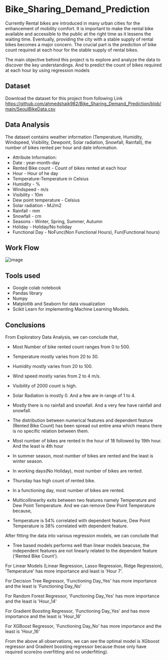 # Bike_Sharing_Demand_Prediction

Currently Rental bikes are introduced in many urban cities for the enhancement of mobility comfort. It is important to make the rental bike available and accessible to the public at the right time as it lessens the waiting time. Eventually, providing the city with a stable supply of rental bikes becomes a major concern. The crucial part is the prediction of bike count required at each hour for the stable supply of rental bikes.

The main objective behind this project is to explore and analyze the data to discover the key understandings. And to predict the count of bikes required at each hour by using regression models

## Dataset
Download the dataset for this project from following Link
https://github.com/ahmedshaik982/Bike_Sharing_Demand_Prediction/blob/main/SeoulBikeData.csv

## Data Analysis
The dataset contains weather information (Temperature, Humidity, Windspeed, Visibility, Dewpoint, Solar radiation, Snowfall, Rainfall), the number of bikes rented per hour and date information.
* Attribute Information:
* Date : year-month-day
* Rented Bike count - Count of bikes rented at each hour
* Hour - Hour of he day
* Temperature-Temperature in Celsius
* Humidity - %
* Windspeed - m/s
* Visibility - 10m
* Dew point temperature - Celsius
* Solar radiation - MJ/m2
* Rainfall - mm
* Snowfall - cm
* Seasons - Winter, Spring, Summer, Autumn
* Holiday - Holiday/No holiday
* Functional Day - NoFunc(Non Functional Hours), Fun(Functional hours)

## Work Flow
![image](https://user-images.githubusercontent.com/117965293/209428187-c3c4c916-63c6-4a44-9a99-d4f90e1a6464.png)

## Tools used
* Google colab notebook
* Pandas library
* Numpy
* Matplotlib and Seaborn for data visualization
* Scikit Learn for implementing Machine Learning Models.

## Conclusions
From Exploratory Data Analysis, we can conclude that,

* Most Number of bike rented count ranges from 0 to 500.

* Temperature mostly varies from 20 to 30.

* Humidity mostly varies from 20 to 100.

* Wind speed mostly varies from 2 to 4 m/s.

* Visibility of 2000 count is high.

* Solar Radiation is mostly 0. And a few are in range of 1 to 4.

* Mostly there is no rainfall and snowfall. And a very few have rainfall and snowfall.

* The distribution between numerical features and dependent feature (Rented Bike Count) has been spread out entire area which means there is no specific relation between them.

* Most number of bikes are rented in the hour of 18 followed by 19th hour. And the least is 4th hour

* In summer season, most number of bikes are rented and the least is winter season.

* In working days(No Holiday), most number of bikes are rented.

* Thursday has high count of rented bike.

* In a functioning day, most number of bikes are rented.

* Multicollinearity exits between two features namely Temperature and Dew Point Temperature. And we can remove Dew Point Temperature because,

* Temperature is 54% correlated with dependent feature, Dew Point Temperature is 38% correlated with dependent feature.

After fitting the data into various regression models, we can conclude that

* Tree based models performs well than linear models beacuse, the independent features are not linearly related to the dependent feature ('Rented Bike Count').


For Linear Models (Linear Regression, Lasso Regression, Ridge Regression), 'Temperature' has more importance and least is 'Hour 7'.

For Decision Tree Regressor, 'Functioning Day_Yes' has more importance and the least is 'Functioning Day_No'

For Random Forest Regressor, 'Functioning Day_Yes' has more importance and the least is 'Hour_14'

For Gradient Boosting Regressor, 'Functioning Day_Yes' and has more importance and the least is 'Hour_16'

For XGBoost Regressor, 'Functioning Day_No' has more importance and the least is 'Hour_16'

From the above all observations, we can see the optimal model is XGboost regressor and Gradient boosting regressor because those only have required score(no overfitting and no underfitting).
